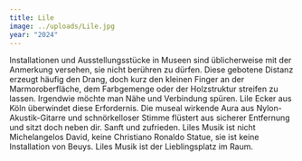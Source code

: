 ```yaml
---
title: Lile
image: ../uploads/Lile.jpg
year: "2024"
---
```

Installationen und Ausstellungsstücke in Museen sind üblicherweise mit der Anmerkung versehen, sie nicht berühren zu dürfen. Diese gebotene Distanz erzeugt häufig den Drang, doch kurz den kleinen Finger an der Marmoroberfläche, dem Farbgemenge oder der Holzstruktur streifen zu lassen. Irgendwie möchte man Nähe und Verbindung spüren. Lile Ecker aus Köln überwindet diese Erfordernis. Die museal wirkende Aura aus Nylon-Akustik-Gitarre und schnörkelloser Stimme flüstert aus sicherer Entfernung und sitzt doch neben dir. Sanft und zufrieden. Liles Musik ist nicht Michelangelos David, keine Christiano Ronaldo Statue, sie ist keine Installation von Beuys. Liles Musik ist der Lieblingsplatz im Raum.
